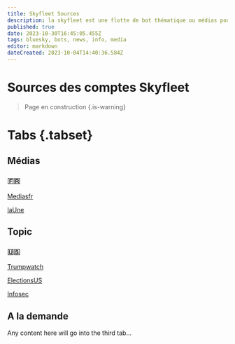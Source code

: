 ```yaml
---
title: Skyfleet Sources
description: la skyfleet est une flotte de bot thématique ou médias pour bluesky
published: true
date: 2023-10-30T16:45:05.455Z
tags: bluesky, bots, news, info, media
editor: markdown
dateCreated: 2023-10-04T14:40:36.584Z
---
```


# Sources des comptes Skyfleet

> Page en construction
{.is-warning}

# Tabs {.tabset}
## Médias


### 🇫🇷
[Mediasfr](/fr/skyfleet-sources/mediasfr)

[laUne](/fr/skyfleet-sources/laune)

## Topic

### 🇺🇸
[Trumpwatch](/fr/skyfleet-sources/trumpwatch)

[ElectionsUS](/fr/skyfleet-sources/electionsUS)

[Infosec](/fr/skyfleet-sources/infosec)

## A la demande

Any content here will go into the third tab...







